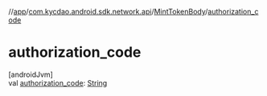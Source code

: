 //[app](../../../index.md)/[com.kycdao.android.sdk.network.api](../index.md)/[MintTokenBody](index.md)/[authorization_code](authorization_code.md)

# authorization_code

[androidJvm]\
val [authorization_code](authorization_code.md): [String](https://kotlinlang.org/api/latest/jvm/stdlib/kotlin/-string/index.html)
